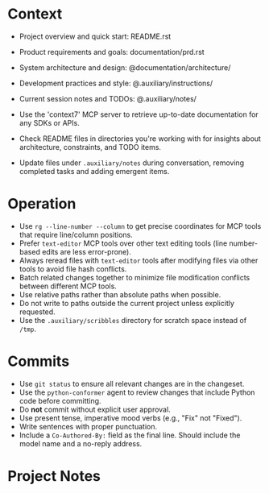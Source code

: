 # Context



- Project overview and quick start: README.rst
- Product requirements and goals: documentation/prd.rst
- System architecture and design: @documentation/architecture/
- Development practices and style: @.auxiliary/instructions/
- Current session notes and TODOs: @.auxiliary/notes/

- Use the 'context7' MCP server to retrieve up-to-date documentation for any SDKs or APIs.
- Check README files in directories you're working with for insights about architecture, constraints, and TODO items.
- Update files under `.auxiliary/notes` during conversation, removing completed tasks and adding emergent items.

# Operation

- Use `rg --line-number --column` to get precise coordinates for MCP tools that require line/column positions.
- Prefer `text-editor` MCP tools over other text editing tools (line number-based edits are less error-prone).
- Always reread files with `text-editor` tools after modifying files via other tools to avoid file hash conflicts.
- Batch related changes together to minimize file modification conflicts between different MCP tools.
- Use relative paths rather than absolute paths when possible.
- Do not write to paths outside the current project unless explicitly requested.
- Use the `.auxiliary/scribbles` directory for scratch space instead of `/tmp`.

# Commits

- Use `git status` to ensure all relevant changes are in the changeset.
- Use the `python-conformer` agent to review changes that include Python code before committing.
- Do **not** commit without explicit user approval.
- Use present tense, imperative mood verbs (e.g., "Fix" not "Fixed").
- Write sentences with proper punctuation.
- Include a `Co-Authored-By:` field as the final line. Should include the model name and a no-reply address.

# Project Notes

<!-- This section accumulates project-specific knowledge, constraints, and deviations.
     For structured items, use documentation/architecture/decisions/ and .auxiliary/notes/todo.md -->
